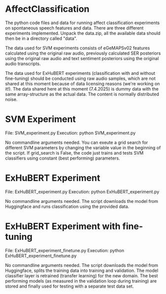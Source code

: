 # AffectClassification

The python code files and data for running affect classification experiments on spontaneous speech features and data. There are three different experiments implemented. Unpack the data.zip, all the available data should then be in a directory called "data".

The data used for SVM experiments consists of eGeMAPSv02 features calculated using the original raw audio, previously calculated SER posteriors using the original raw audio and text sentiment posteriors using the original audio transcripts. 

The data used for ExHuBERT experiments (classification with and without fine-tuning) should be conducted using raw audio samples, which are not shared at this moment because of data licensing reasons (we're working on it!). The data shared here at this moment (7.4.2025) is dummy data with the same array-structure as the actual data. The content is normally distributed noise. 

# SVM Experiment

File: SVM_experiment.py
Execution: python SVM_experiment.py 

No commandline arguments needed. You can exeute a grid search for different SVM parameters by changing the variable value in the beginning of the script. If grid_search is False, the code just trains and tests SVM classifiers using constant (best performing) parameters. 

# ExHuBERT Experiment

File: ExHuBERT_experiment.py
Execution: python ExHuBERT_experiment.py

No commandline arguments needed. The script downloads the model from Huggingface and runs classification using the provided data. 


# ExHuBERT Experiment with fine-tuning

File: ExHuBERT_experiment_finetune.py
Execution: python ExHuBERT_experiment_finetune.py

No commandline arguments needed. The script downloads the model from Huggingface, splits the training data into training and validation. The model classifier layer is retrained (transfer learning) for the new domain. The best performing models (as measured in the validation loop during training) are stored and finally used for testing with a separate test data set. 

